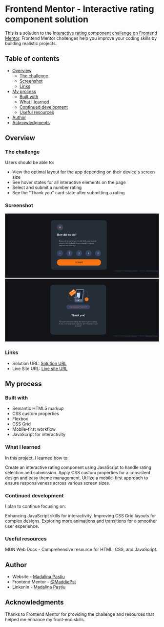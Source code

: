# Frontend Mentor - Interactive rating component solution

This is a solution to the [Interactive rating component challenge on Frontend Mentor](https://www.frontendmentor.io/challenges/interactive-rating-component-koxpeBUmI). Frontend Mentor challenges help you improve your coding skills by building realistic projects.

## Table of contents

- [Overview](#overview)
  - [The challenge](#the-challenge)
  - [Screenshot](#screenshot)
  - [Links](#links)
- [My process](#my-process)
  - [Built with](#built-with)
  - [What I learned](#what-i-learned)
  - [Continued development](#continued-development)
  - [Useful resources](#useful-resources)
- [Author](#author)
- [Acknowledgments](#acknowledgments)

## Overview

### The challenge

Users should be able to:

- View the optimal layout for the app depending on their device's screen size
- See hover states for all interactive elements on the page
- Select and submit a number rating
- See the "Thank you" card state after submitting a rating

### Screenshot

![./rating container screenshot](https://github.com/MaddiePst/Interactive-Rating-Component.github.io/blob/main/Rating%20Container.png)
![./thanktou container screenShoy](https://github.com/MaddiePst/Interactive-Rating-Component.github.io/blob/main/Thank%20you%20Container.png)

### Links

- Solution URL: [Solution URL](https://www.frontendmentor.io/challenges/interactive-rating-component-koxpeBUmI)
- Live Site URL: [Live site URL ](https://maddiepst.github.io/Interactive-Rating-Component.github.io/)

## My process

### Built with

- Semantic HTML5 markup
- CSS custom properties
- Flexbox
- CSS Grid
- Mobile-first workflow
- JavaScript for interactivity

### What I learned

In this project, I learned how to:

Create an interactive rating component using JavaScript to handle rating selection and submission.
Apply CSS custom properties for a consistent design and easy theme management.
Utilize a mobile-first approach to ensure responsiveness across various screen sizes.

### Continued development

I plan to continue focusing on:

Enhancing JavaScript skills for interactivity.
Improving CSS Grid layouts for complex designs.
Exploring more animations and transitions for a smoother user experience.

### Useful resources

MDN Web Docs - Comprehensive resource for HTML, CSS, and JavaScript.

## Author

- Website - [Madalina Pastiu](https://maddiepst.github.io/)
- Frontend Mentor - [@MaddiePst](https://www.frontendmentor.io/profile/MaddiePst)
- LinkenIn - [Madalina Pastiu](https://www.linkedin.com/in/madalina-pastiu-52a01396/)

## Acknowledgments

Thanks to Frontend Mentor for providing the challenge and resources that helped me enhance my front-end skills.
